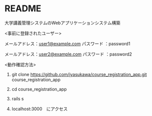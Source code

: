 # README

大学講義管理システムのWebアプリケーションシステム構築


<事前に登録されたユーザー>

メールアドレス：user1@example.com
パスワード		：password1

メールアドレス：user2@example.com
パスワード		：password2


<動作確認方法>

1. git clone https://github.com/jyasukawa/course_registration_app.git course_registration_app

2. cd course_registration_app

3. rails s

4. localhost:3000　にアクセス